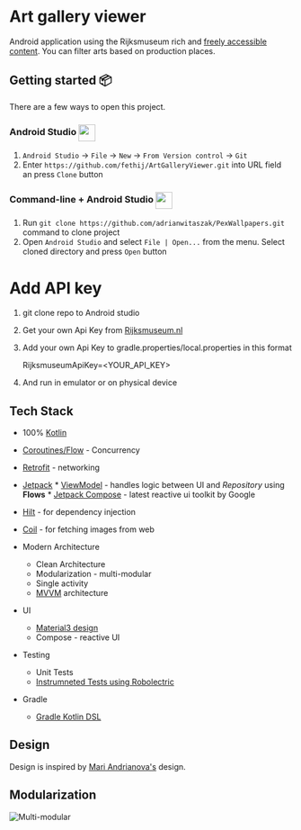# Art gallery viewer
Android application using the Rijksmuseum rich and [freely accessible content](https://www.rijksmuseum.nl/en/data/policy).
You can filter arts based on production places.


## Getting started 📦

There are a few ways to open this project.

### Android Studio <img width="30" align="center" src="https://slackmojis.com/emojis/4696-android_studio/download">

1. `Android Studio` -> `File` -> `New` -> `From Version control` -> `Git`
2. Enter `https://github.com/fethij/ArtGalleryViewer.git` into URL field an press `Clone` button

### Command-line + Android Studio <img width="30" align="center" src="https://slackmojis.com/emojis/1263-terminal/download">

1. Run `git clone https://github.com/adrianwitaszak/PexWallpapers.git` command to clone project
2. Open `Android Studio` and select `File | Open...` from the menu. Select cloned directory and press `Open` button

# Add API key

1. git clone repo to Android studio
2. Get your own Api Key from [Rijksmuseum.nl](https://data.rijksmuseum.nl/object-metadata/api/)
3. Add your own Api Key to gradle.properties/local.properties in this format

   RijksmuseumApiKey=<YOUR_API_KEY>

4. And run in emulator or on physical device

## Tech Stack
  * 100% [Kotlin](https://kotlinlang.org/)
  *  [Coroutines/Flow](https://kotlinlang.org/docs/coroutines-overview.html) - Concurrency
  *  [Retrofit](https://github.com/square/retrofit) - networking
  *  [Jetpack](https://developer.android.com/jetpack)
    * [ViewModel](https://developer.android.com/topic/libraries/architecture/viewmodel) - handles logic between UI and *Repository* using **Flows**
    * [Jetpack Compose](https://developer.android.com/jetpack/compose) - latest reactive ui toolkit by Google
  * [Hilt](https://developer.android.com/training/dependency-injection/hilt-android) - for dependency injection
  * [Coil](https://github.com/coil-kt/coil) - for fetching images from web

* Modern Architecture
  * Clean Architecture
  * Modularization - multi-modular
  * Single activity
  * [MVVM](https://en.wikipedia.org/wiki/Model%E2%80%93view%E2%80%93viewmodel) architecture

* UI
  * [Material3 design]([https://material.io/design](https://m3.material.io/))
  * Compose - reactive UI

* Testing
  * Unit Tests
  * [Instrumneted Tests using Robolectric](https://robolectric.org/)

* Gradle
  * [Gradle Kotlin DSL](https://docs.gradle.org/current/userguide/kotlin_dsl.html)
 

## Design
Design is inspired by [Mari Andrianova's](https://dribbble.com/shots/20446337-Gallery-of-art-App) design.

## Modularization
<img alt="Multi-modular" src="https://github.com/fethij/ArtGalleryViewer/assets/32542424/408ed42c-fdd0-4366-9e24-6c55c3fdef99">

